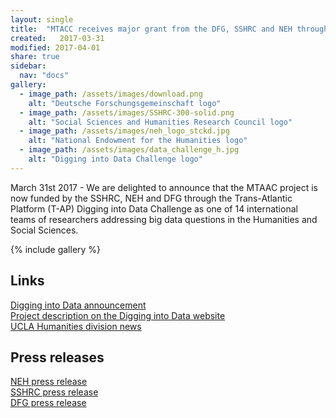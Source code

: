 ```yaml
---
layout: single
title:  "MTACC receives major grant from the DFG, SSHRC and NEH through the Digging into Data Challenge"
created:   2017-03-31
modified: 2017-04-01 
share: true
sidebar:
  nav: "docs"
gallery:
  - image_path: /assets/images/download.png
    alt: "Deutsche Forschungsgemeinschaft logo"
  - image_path: /assets/images/SSHRC-300-solid.png
    alt: "Social Sciences and Humanities Research Council logo"
  - image_path: /assets/images/neh_logo_stckd.jpg
    alt: "National Endowment for the Humanities logo"
  - image_path: /assets/images/data_challenge_h.jpg
    alt: "Digging into Data Challenge logo"
---
```


March 31st 2017 - We are delighted to announce that the MTAAC project is now funded by the SSHRC, NEH and DFG through the Trans-Atlantic Platform (T-AP)  Digging into Data Challenge as one of 14 international teams of researchers addressing big data questions in the Humanities and Social Sciences. 

{% include gallery %}

## Links
[Digging into Data announcement](https://diggingintodata.org/awards/2016/news/winners-round-four-t-ap-digging-data-challenge)   
[Project description on the Digging into Data website](https://diggingintodata.org/awards/2016/project/machine-translation-and-automated-analysis-cuneiform-languages-mtaac)  
[UCLA Humanities division news](http://humanities.ucla.edu/faculty-department/ucla-near-eastern-languages-cultures-professor-robert-k-englund-receives-prestigious-grant-research-collaboration-big-data/)  

## Press releases
[NEH press release](https://www.neh.gov/news/press-release/diggingintodata)  
[SSHRC press release](http://www.sshrc-crsh.gc.ca/news_room-salle_de_presse/press_releases-communiques/2017/digging_into_data-au_coeur_des_donnees_numeriques-eng.aspx)    
[DFG press release](http://www.dfg.de/foerderung/info_wissenschaft/2017/info_wissenschaft_17_16/index.html)



